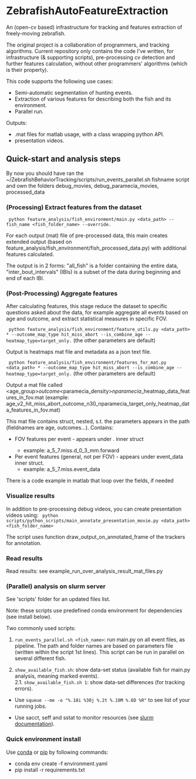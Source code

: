 # ZebrafishAutoFeatureExtraction
An (open-cv based) infrastructure for tracking and features extraction of freely-moving zebrafish.

The original project is a collaboration of programmers, and tracking algorithms. Current repository only contains 
the code I've written, for infrastructure (& supporting scripts), pre-processing cv detection and further features calculation, 
without other programmers' algorithms (which is their property).

This code supports the following use cases:
- Semi-automatic segmentation of hunting events.
- Extraction of various features for describing both the fish and its environment.
- Parallel run.

Outputs:
- .mat files for matlab usage, with a class wrapping python API.
- presentation videos.  
  

## Quick-start and analysis steps
By now you should have ran the ~/ZebrafishBehaviorTracking/scripts/run_events_parallel.sh fishname script and own the folders debug_movies, debug_paramecia_movies, processed_data


### (Processing) Extract features from the dataset
``` python feature_analysis/fish_environment/main.py <data_path> --fish_name <fish_folder_name> --override.```

For each output (mat) file of pre-processed data, this main creates extended output (based on feature_analysis/fish_environment/fish_processed_data.py)
with additional features calculated. 

The output is in 2 forms: "all_fish" is a folder containing the entire data, "inter_bout_intervals" (IBIs) 
is a subset of the data during beginning and end of each IBI. 

### (Post-Processing) Aggregate features
After calculating features, this stage reduce the dataset to specific questions asked about the data, for example 
aggregate all events based on age and outcome, and extract statistical measures in specific FOV.

``` python feature_analysis/fish_environment/feature_utils.py <data_path> * --outcome_map_type hit_miss_abort --is_combine_age --heatmap_type=target_only.```
(the other parameters are default) 

Output is heatmaps mat file and metadata as a json text file.


``` python feature_analysis/fish_environment/features_for_mat.py <data_path> * --outcome_map_type hit_miss_abort --is_combine_age --heatmap_type=target_only.```
(the other parameters are default) 


Output a mat file called <age_group><outcome>_outcome_<paramecia_density>_nparamecia_<type>_heatmap_data_features_in_fov.mat 
(example: age_v2_hit_miss_abort_outcome_n30_nparamecia_target_only_heatmap_data_features_in_fov.mat)

This mat file contains struct, nested, s.t. the parameters appears in the path (fieldnames are age, outcomes...).
Contains:
- FOV features per event - appears under <distance>.<angle> inner struct
    - example: a_5_7.miss.d_0_3_mm.forward
- Per event features (general, not per FOV) - appears under event_data inner struct.
    - example: a_5_7.miss.event_data

There is a code example in matlab that loop over the fields, if needed
  
### Visualize results
In addition to pre-processing debug videos, you can create presentation videos using:
``` python scripts/python_scripts/main_annotate_presentation_movie.py <data_path> <fish_folder_name>```

The script uses function draw_output_on_annotated_frame of the trackers for annotation.


### Read results
Read results: see example_run_over_analysis_result_mat_files.py

### (Parallel) analysis on slurm server
See 'scripts' folder for an updated files list. 

Note: these scripts use predefined conda environment for dependencies (see install below).

Two commonly used scripts:
1. ```run_events_parallel.sh <fish_name>```: run main.py on all event files, as pipeline. 
The path and folder names are based on parameters file (written within the script 1st lines).
This script can be run in parallel on several different fish.

2. ```show_available_fish.sh```: show data-set status (available fish for main.py analysis, meaning marked events).   
2.1. ```show_available_fish.sh 1```: show data-set differences (for tracking errors).   


* Use ```squeue --me -o "%.18i %30j %.2t %.10M %.6D %R"``` to see list of your running jobs. 

* Use sacct, seff and sstat to monitor resources (see [slurm documentation](https://slurm.schedmd.com/sacct.html)).

### Quick environment install
Use [conda](https://www.anaconda.com/distribution/) or [pip](https://pypi.org/project/pip/) by following commands:
- conda env create -f environment.yaml
- pip install -r requirements.txt
